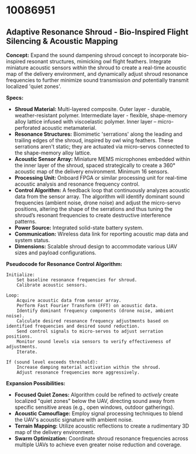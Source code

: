 # 10086951

## Adaptive Resonance Shroud - Bio-Inspired Flight Silencing & Acoustic Mapping

**Concept:** Expand the sound dampening shroud concept to incorporate bio-inspired resonant structures, mimicking owl flight feathers. Integrate miniature acoustic sensors *within* the shroud to create a real-time acoustic map of the delivery environment, and dynamically adjust shroud resonance frequencies to further minimize sound transmission *and* potentially transmit localized 'quiet zones'.

**Specs:**

*   **Shroud Material:** Multi-layered composite. Outer layer - durable, weather-resistant polymer. Intermediate layer - flexible, shape-memory alloy lattice infused with viscoelastic polymer. Inner layer – micro-perforated acoustic metamaterial.
*   **Resonance Structures:** Biomimetic 'serrations' along the leading and trailing edges of the shroud, inspired by owl wing feathers. These serrations aren't static; they are actuated via micro-servos connected to the shape-memory alloy lattice.
*   **Acoustic Sensor Array:** Miniature MEMS microphones embedded within the inner layer of the shroud, spaced strategically to create a 360° acoustic map of the delivery environment. Minimum 16 sensors.
*   **Processing Unit:** Onboard FPGA or similar processing unit for real-time acoustic analysis and resonance frequency control.
*   **Control Algorithm:**  A feedback loop that continuously analyzes acoustic data from the sensor array. The algorithm will identify dominant sound frequencies (ambient noise, drone noise) and adjust the micro-servo positions, altering the shape of the serrations and thus tuning the shroud’s resonant frequencies to create destructive interference patterns.  
*   **Power Source:** Integrated solid-state battery system.
*   **Communication:** Wireless data link for reporting acoustic map data and system status.
*   **Dimensions:** Scalable shroud design to accommodate various UAV sizes and payload configurations.

**Pseudocode for Resonance Control Algorithm:**

```
Initialize:
    Set baseline resonance frequencies for shroud.
    Calibrate acoustic sensors.

Loop:
    Acquire acoustic data from sensor array.
    Perform Fast Fourier Transform (FFT) on acoustic data.
    Identify dominant frequency components (drone noise, ambient noise).
    Calculate desired resonance frequency adjustments based on identified frequencies and desired sound reduction.
    Send control signals to micro-servos to adjust serration positions.
    Monitor sound levels via sensors to verify effectiveness of adjustments.
    Iterate.

If (sound level exceeds threshold):
    Increase damping material activation within the shroud.
    Adjust resonance frequencies more aggressively.
```

**Expansion Possibilities:**

*   **Focused Quiet Zones:**  Algorithm could be refined to *actively* create localized "quiet zones" below the UAV, directing sound away from specific sensitive areas (e.g., open windows, outdoor gatherings).
*   **Acoustic Camouflage:**  Employ signal processing techniques to blend the UAV's acoustic signature with ambient noise.
*   **Terrain Mapping:** Utilize acoustic reflections to create a rudimentary 3D map of the delivery environment.
*   **Swarm Optimization:** Coordinate shroud resonance frequencies across multiple UAVs to achieve even greater noise reduction and coverage.